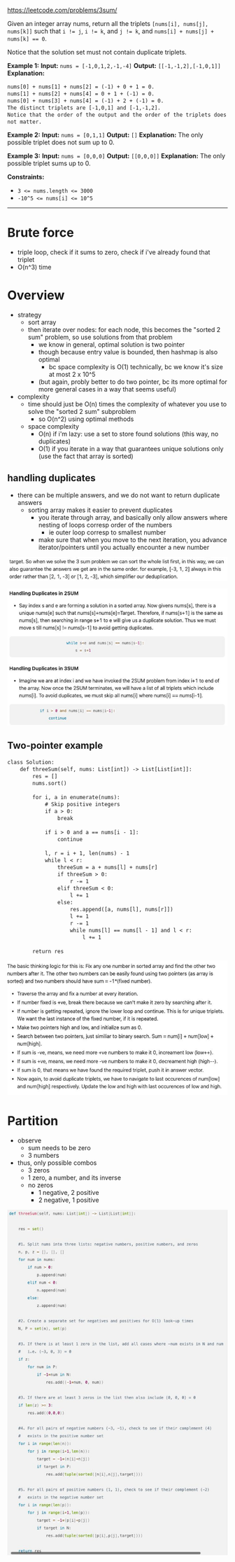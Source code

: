 https://leetcode.com/problems/3sum/

Given an integer array nums, return all the triplets `[nums[i], nums[j], nums[k]]` such that `i != j`, `i != k`, and `j != k`, and `nums[i] + nums[j] + nums[k] == 0`.

Notice that the solution set must not contain duplicate triplets.



**Example 1:**
**Input:** `nums = [-1,0,1,2,-1,-4]`
**Output:** `[[-1,-1,2],[-1,0,1]]`
**Explanation:** 
```
nums[0] + nums[1] + nums[2] = (-1) + 0 + 1 = 0.
nums[1] + nums[2] + nums[4] = 0 + 1 + (-1) = 0.
nums[0] + nums[3] + nums[4] = (-1) + 2 + (-1) = 0.
The distinct triplets are [-1,0,1] and [-1,-1,2].
Notice that the order of the output and the order of the triplets does not matter.
```

**Example 2:**
**Input:** `nums = [0,1,1]`
**Output:** `[]`
**Explanation:** The only possible triplet does not sum up to 0.

**Example 3:**
**Input:** `nums = [0,0,0]`
**Output:** `[[0,0,0]]`
**Explanation:** The only possible triplet sums up to 0.

**Constraints:**
- `3 <= nums.length <= 3000`
- `-10^5 <= nums[i] <= 10^5`

---



# Brute force
- triple loop, check if it sums to zero, check if i've already found that triplet
- O(n^3) time


# Overview
- strategy
	- sort array
	- then iterate over nodes: for each node, this becomes the "sorted 2 sum" problem, so use solutions from that problem
		- we know in general, optimal solution is two pointer
		- though because entry value is bounded, then hashmap is also optimal
			- bc space complexity is O(1) technically, bc we know it's size at most 2 x 10^5
		- (but again, probly better to do two pointer, bc its more optimal for more general cases in a way that seems useful)
- complexity
	- time should just be O(n) times the complexity of whatever you use to solve the "sorted 2 sum" subproblem
		- so O(n^2) using optimal methods
	- space complexity
		- O(n) if i'm lazy: use a set to store found solutions (this way, no duplicates)
		- O(1) if you iterate in a way that guarantees unique solutions only (use the fact that array is sorted)

## handling duplicates

- there can be multiple answers, and we do not want to return duplicate answers
	- sorting array makes it easier to prevent duplicates
		- you iterate through array, and basically only allow answers where nesting of loops corresp order of the numbers
			- ie outer loop corresp to smallest number
		- make sure that when you move to the next iteration, you advance iterator/pointers until you actually encounter a new number

![](../../!assets/attachments/Pasted%20image%2020240226000946.png)

![](../../!assets/attachments/Pasted%20image%2020240226001953.png)





## Two-pointer example

```
class Solution:
    def threeSum(self, nums: List[int]) -> List[List[int]]:
        res = []
        nums.sort()

        for i, a in enumerate(nums):
            # Skip positive integers
            if a > 0:
                break

            if i > 0 and a == nums[i - 1]:
                continue

            l, r = i + 1, len(nums) - 1
            while l < r:
                threeSum = a + nums[l] + nums[r]
                if threeSum > 0:
                    r -= 1
                elif threeSum < 0:
                    l += 1
                else:
                    res.append([a, nums[l], nums[r]])
                    l += 1
                    r -= 1
                    while nums[l] == nums[l - 1] and l < r:
                        l += 1
                        
        return res
```

![](../../!assets/attachments/Pasted%20image%2020240225233600.png)






# Partition
- observe
	- sum needs to be zero
	- 3 numbers
- thus, only possible combos
	- 3 zeros
	- 1 zero, a number, and its inverse
	- no zeros
		- 1 negative, 2 positive
		- 2 negative, 1 positive


![](../../!assets/attachments/Pasted%20image%2020240226000724.png)